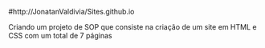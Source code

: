 #http://JonatanValdivia/Sites.github.io

Criando um projeto de SOP que consiste na criação de um site em HTML e CSS com um total de 7 páginas 


